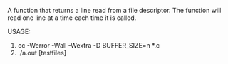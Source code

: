 A function that returns a line read from a file descriptor. The function will read one line at a time each time it is called.

USAGE: 
1. cc -Werror -Wall -Wextra -D BUFFER_SIZE=n *.c
2. ./a.out [testfiles]

